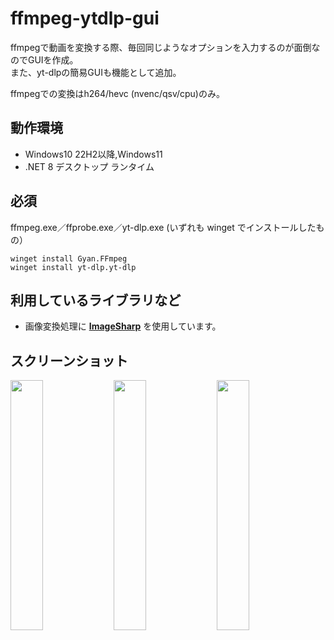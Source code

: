 # ffmpeg-ytdlp-gui
ffmpegで動画を変換する際、毎回同じようなオプションを入力するのが面倒なのでGUIを作成。  
また、yt-dlpの簡易GUIも機能として追加。

ffmpegでの変換はh264/hevc (nvenc/qsv/cpu)のみ。

## 動作環境
* Windows10 22H2以降,Windows11
* .NET 8 デスクトップ ランタイム

## 必須
ffmpeg.exe／ffprobe.exe／yt-dlp.exe (いずれも winget でインストールしたもの）
```
winget install Gyan.FFmpeg
winget install yt-dlp.yt-dlp
```

## 利用しているライブラリなど
* 画像変換処理に <b>[ImageSharp](https://github.com/SixLabors/ImageSharp)</b> を使用しています。

## スクリーンショット

[<img width="32%" src="https://ptsv.jp/code/ffmpeg-ytdlp-gui/movie-convert.png">](https://ptsv.jp/code/ffmpeg-ytdlp-gui/movie-convert.png)
[<img width="32%" src="https://ptsv.jp/code/ffmpeg-ytdlp-gui/movie-utils.png">](https://ptsv.jp/code/ffmpeg-ytdlp-gui/movie-utils.png)
[<img width="32%" src="https://ptsv.jp/code/ffmpeg-ytdlp-gui/movie-download.png">](https://ptsv.jp/code/ffmpeg-ytdlp-gui/movie-download.png)

